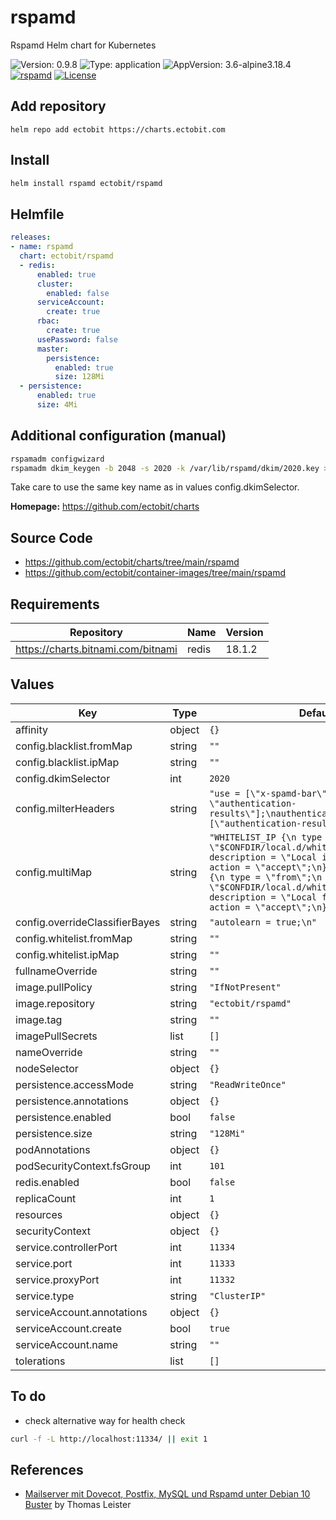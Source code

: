 # rspamd

Rspamd Helm chart for Kubernetes

![Version: 0.9.8](https://img.shields.io/badge/Version-0.9.8-informational?style=flat-square) ![Type: application](https://img.shields.io/badge/Type-application-informational?style=flat-square) ![AppVersion: 3.6-alpine3.18.4](https://img.shields.io/badge/AppVersion-3.6--alpine3.18.4-informational?style=flat-square)
[![rspamd](https://github.com/ectobit/charts/actions/workflows/rspamd.yml/badge.svg)](https://github.com/ectobit/charts/actions/workflows/rspamd.yml)
[![License](https://img.shields.io/badge/license-BSD--2--Clause--Patent-orange.svg)](https://github.com/ectobit/charts/blob/main/rspamd/LICENSE)

## Add repository

`helm repo add ectobit https://charts.ectobit.com`

## Install

```sh
helm install rspamd ectobit/rspamd
```

## Helmfile

```yaml
releases:
- name: rspamd
  chart: ectobit/rspamd
  - redis:
      enabled: true
      cluster:
        enabled: false
      serviceAccount:
        create: true
      rbac:
        create: true
      usePassword: false
      master:
        persistence:
          enabled: true
          size: 128Mi
  - persistence:
      enabled: true
      size: 4Mi
```

## Additional configuration (manual)

```sh
rspamadm configwizard
rspamadm dkim_keygen -b 2048 -s 2020 -k /var/lib/rspamd/dkim/2020.key > /var/lib/rspamd/dkim/2020.txt
```

Take care to use the same key name as in values config.dkimSelector.

**Homepage:** <https://github.com/ectobit/charts>

## Source Code

- <https://github.com/ectobit/charts/tree/main/rspamd>
- <https://github.com/ectobit/container-images/tree/main/rspamd>

## Requirements

| Repository                         | Name  | Version |
| ---------------------------------- | ----- | ------- |
| https://charts.bitnami.com/bitnami | redis | 18.1.2  |

## Values

| Key                            | Type   | Default                                                                                                                                                                                                                                                                                                            | Description |
| ------------------------------ | ------ | ------------------------------------------------------------------------------------------------------------------------------------------------------------------------------------------------------------------------------------------------------------------------------------------------------------------ | ----------- |
| affinity                       | object | `{}`                                                                                                                                                                                                                                                                                                               |             |
| config.blacklist.fromMap       | string | `""`                                                                                                                                                                                                                                                                                                               |             |
| config.blacklist.ipMap         | string | `""`                                                                                                                                                                                                                                                                                                               |             |
| config.dkimSelector            | int    | `2020`                                                                                                                                                                                                                                                                                                             |             |
| config.milterHeaders           | string | `"use = [\"x-spamd-bar\", \"x-spam-level\", \"authentication-results\"];\nauthenticated_headers = [\"authentication-results\"];\n"`                                                                                                                                                                                |             |
| config.multiMap                | string | `"WHITELIST_IP {\n type = \"ip\";\n map = \"$CONFDIR/local.d/whitelist_ip.map\";\n description = \"Local ip whitelist\";\n action = \"accept\";\n}\n\nWHITELIST_FROM {\n type = \"from\";\n map = \"$CONFDIR/local.d/whitelist_from.map\";\n description = \"Local from whitelist\";\n action = \"accept\";\n}\n"` |             |
| config.overrideClassifierBayes | string | `"autolearn = true;\n"`                                                                                                                                                                                                                                                                                            |             |
| config.whitelist.fromMap       | string | `""`                                                                                                                                                                                                                                                                                                               |             |
| config.whitelist.ipMap         | string | `""`                                                                                                                                                                                                                                                                                                               |             |
| fullnameOverride               | string | `""`                                                                                                                                                                                                                                                                                                               |             |
| image.pullPolicy               | string | `"IfNotPresent"`                                                                                                                                                                                                                                                                                                   |             |
| image.repository               | string | `"ectobit/rspamd"`                                                                                                                                                                                                                                                                                                 |             |
| image.tag                      | string | `""`                                                                                                                                                                                                                                                                                                               |             |
| imagePullSecrets               | list   | `[]`                                                                                                                                                                                                                                                                                                               |             |
| nameOverride                   | string | `""`                                                                                                                                                                                                                                                                                                               |             |
| nodeSelector                   | object | `{}`                                                                                                                                                                                                                                                                                                               |             |
| persistence.accessMode         | string | `"ReadWriteOnce"`                                                                                                                                                                                                                                                                                                  |             |
| persistence.annotations        | object | `{}`                                                                                                                                                                                                                                                                                                               |             |
| persistence.enabled            | bool   | `false`                                                                                                                                                                                                                                                                                                            |             |
| persistence.size               | string | `"128Mi"`                                                                                                                                                                                                                                                                                                          |             |
| podAnnotations                 | object | `{}`                                                                                                                                                                                                                                                                                                               |             |
| podSecurityContext.fsGroup     | int    | `101`                                                                                                                                                                                                                                                                                                              |             |
| redis.enabled                  | bool   | `false`                                                                                                                                                                                                                                                                                                            |             |
| replicaCount                   | int    | `1`                                                                                                                                                                                                                                                                                                                |             |
| resources                      | object | `{}`                                                                                                                                                                                                                                                                                                               |             |
| securityContext                | object | `{}`                                                                                                                                                                                                                                                                                                               |             |
| service.controllerPort         | int    | `11334`                                                                                                                                                                                                                                                                                                            |             |
| service.port                   | int    | `11333`                                                                                                                                                                                                                                                                                                            |             |
| service.proxyPort              | int    | `11332`                                                                                                                                                                                                                                                                                                            |             |
| service.type                   | string | `"ClusterIP"`                                                                                                                                                                                                                                                                                                      |             |
| serviceAccount.annotations     | object | `{}`                                                                                                                                                                                                                                                                                                               |             |
| serviceAccount.create          | bool   | `true`                                                                                                                                                                                                                                                                                                             |             |
| serviceAccount.name            | string | `""`                                                                                                                                                                                                                                                                                                               |             |
| tolerations                    | list   | `[]`                                                                                                                                                                                                                                                                                                               |             |

## To do

- check alternative way for health check

```sh
curl -f -L http://localhost:11334/ || exit 1
```

## References

- [Mailserver mit Dovecot, Postfix, MySQL und Rspamd unter Debian 10 Buster](https://thomas-leister.de/mailserver-debian-buster/) by Thomas Leister
